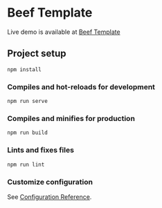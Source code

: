 # Beef Template

Live demo is available at [Beef Template](https://beef-template.herokuapp.com/#//)
## Project setup
```
npm install
```

### Compiles and hot-reloads for development
```
npm run serve
```

### Compiles and minifies for production
```
npm run build
```

### Lints and fixes files
```
npm run lint
```

### Customize configuration
See [Configuration Reference](https://cli.vuejs.org/config/).

  [](https://www.paypal.com/en_PH/i/scr/pixel.gif)
